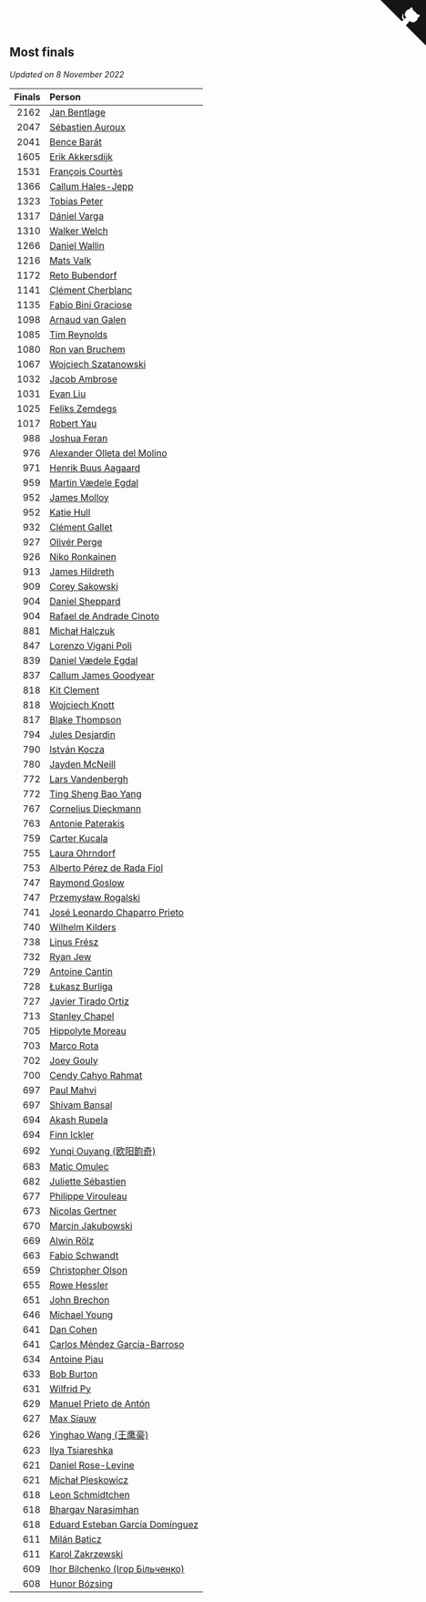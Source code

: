 ## Most finals

*Updated on  8 November 2022*

| Finals | Person |
| ---: | :--- |
| 2162 | [Jan Bentlage](https://www.worldcubeassociation.org/persons/2010BENT01) |
| 2047 | [Sébastien Auroux](https://www.worldcubeassociation.org/persons/2008AURO01) |
| 2041 | [Bence Barát](https://www.worldcubeassociation.org/persons/2008BARA01) |
| 1605 | [Erik Akkersdijk](https://www.worldcubeassociation.org/persons/2005AKKE01) |
| 1531 | [François Courtès](https://www.worldcubeassociation.org/persons/2008COUR01) |
| 1366 | [Callum Hales-Jepp](https://www.worldcubeassociation.org/persons/2012HALE01) |
| 1323 | [Tobias Peter](https://www.worldcubeassociation.org/persons/2014PETE03) |
| 1317 | [Dániel Varga](https://www.worldcubeassociation.org/persons/2008VARG01) |
| 1310 | [Walker Welch](https://www.worldcubeassociation.org/persons/2011WELC01) |
| 1266 | [Daniel Wallin](https://www.worldcubeassociation.org/persons/2013WALL03) |
| 1216 | [Mats Valk](https://www.worldcubeassociation.org/persons/2007VALK01) |
| 1172 | [Reto Bubendorf](https://www.worldcubeassociation.org/persons/2012BUBE01) |
| 1141 | [Clément Cherblanc](https://www.worldcubeassociation.org/persons/2014CHER05) |
| 1135 | [Fabio Bini Graciose](https://www.worldcubeassociation.org/persons/2010GRAC02) |
| 1098 | [Arnaud van Galen](https://www.worldcubeassociation.org/persons/2006GALE01) |
| 1085 | [Tim Reynolds](https://www.worldcubeassociation.org/persons/2005REYN01) |
| 1080 | [Ron van Bruchem](https://www.worldcubeassociation.org/persons/2003BRUC01) |
| 1067 | [Wojciech Szatanowski](https://www.worldcubeassociation.org/persons/2011SZAT01) |
| 1032 | [Jacob Ambrose](https://www.worldcubeassociation.org/persons/2010AMBR01) |
| 1031 | [Evan Liu](https://www.worldcubeassociation.org/persons/2009LIUE01) |
| 1025 | [Feliks Zemdegs](https://www.worldcubeassociation.org/persons/2009ZEMD01) |
| 1017 | [Robert Yau](https://www.worldcubeassociation.org/persons/2009YAUR01) |
| 988 | [Joshua Feran](https://www.worldcubeassociation.org/persons/2011FERA01) |
| 976 | [Alexander Olleta del Molino](https://www.worldcubeassociation.org/persons/2008OLLE01) |
| 971 | [Henrik Buus Aagaard](https://www.worldcubeassociation.org/persons/2006BUUS01) |
| 959 | [Martin Vædele Egdal](https://www.worldcubeassociation.org/persons/2013EGDA02) |
| 952 | [James Molloy](https://www.worldcubeassociation.org/persons/2011MOLL01) |
| 952 | [Katie Hull](https://www.worldcubeassociation.org/persons/2010HULL01) |
| 932 | [Clément Gallet](https://www.worldcubeassociation.org/persons/2004GALL02) |
| 927 | [Olivér Perge](https://www.worldcubeassociation.org/persons/2007PERG01) |
| 926 | [Niko Ronkainen](https://www.worldcubeassociation.org/persons/2010RONK01) |
| 913 | [James Hildreth](https://www.worldcubeassociation.org/persons/2009HILD01) |
| 909 | [Corey Sakowski](https://www.worldcubeassociation.org/persons/2011SAKO01) |
| 904 | [Daniel Sheppard](https://www.worldcubeassociation.org/persons/2009SHEP01) |
| 904 | [Rafael de Andrade Cinoto](https://www.worldcubeassociation.org/persons/2007CINO01) |
| 881 | [Michał Halczuk](https://www.worldcubeassociation.org/persons/2006HALC01) |
| 847 | [Lorenzo Vigani Poli](https://www.worldcubeassociation.org/persons/2007POLI01) |
| 839 | [Daniel Vædele Egdal](https://www.worldcubeassociation.org/persons/2013EGDA01) |
| 837 | [Callum James Goodyear](https://www.worldcubeassociation.org/persons/2012GOOD02) |
| 818 | [Kit Clement](https://www.worldcubeassociation.org/persons/2008CLEM01) |
| 818 | [Wojciech Knott](https://www.worldcubeassociation.org/persons/2011KNOT01) |
| 817 | [Blake Thompson](https://www.worldcubeassociation.org/persons/2010THOM03) |
| 794 | [Jules Desjardin](https://www.worldcubeassociation.org/persons/2010DESJ01) |
| 790 | [István Kocza](https://www.worldcubeassociation.org/persons/2005KOCZ01) |
| 780 | [Jayden McNeill](https://www.worldcubeassociation.org/persons/2012MCNE01) |
| 772 | [Lars Vandenbergh](https://www.worldcubeassociation.org/persons/2003VAND01) |
| 772 | [Ting Sheng Bao Yang](https://www.worldcubeassociation.org/persons/2008BAOY01) |
| 767 | [Cornelius Dieckmann](https://www.worldcubeassociation.org/persons/2009DIEC01) |
| 763 | [Antonie Paterakis](https://www.worldcubeassociation.org/persons/2012PATE01) |
| 759 | [Carter Kucala](https://www.worldcubeassociation.org/persons/2015KUCA01) |
| 755 | [Laura Ohrndorf](https://www.worldcubeassociation.org/persons/2009OHRN01) |
| 753 | [Alberto Pérez de Rada Fiol](https://www.worldcubeassociation.org/persons/2011FIOL01) |
| 747 | [Raymond Goslow](https://www.worldcubeassociation.org/persons/2014GOSL01) |
| 747 | [Przemysław Rogalski](https://www.worldcubeassociation.org/persons/2013ROGA02) |
| 741 | [José Leonardo Chaparro Prieto](https://www.worldcubeassociation.org/persons/2011CHAP01) |
| 740 | [Wilhelm Kilders](https://www.worldcubeassociation.org/persons/2010KILD02) |
| 738 | [Linus Frész](https://www.worldcubeassociation.org/persons/2011FRES01) |
| 732 | [Ryan Jew](https://www.worldcubeassociation.org/persons/2008JEWR01) |
| 729 | [Antoine Cantin](https://www.worldcubeassociation.org/persons/2010CANT02) |
| 728 | [Łukasz Burliga](https://www.worldcubeassociation.org/persons/2013BURL01) |
| 727 | [Javier Tirado Ortiz](https://www.worldcubeassociation.org/persons/2009TIRA01) |
| 713 | [Stanley Chapel](https://www.worldcubeassociation.org/persons/2016CHAP04) |
| 705 | [Hippolyte Moreau](https://www.worldcubeassociation.org/persons/2008MORE02) |
| 703 | [Marco Rota](https://www.worldcubeassociation.org/persons/2009ROTA01) |
| 702 | [Joey Gouly](https://www.worldcubeassociation.org/persons/2007GOUL01) |
| 700 | [Cendy Cahyo Rahmat](https://www.worldcubeassociation.org/persons/2010RAHM02) |
| 697 | [Paul Mahvi](https://www.worldcubeassociation.org/persons/2012MAHV01) |
| 697 | [Shivam Bansal](https://www.worldcubeassociation.org/persons/2011BANS02) |
| 694 | [Akash Rupela](https://www.worldcubeassociation.org/persons/2012RUPE01) |
| 694 | [Finn Ickler](https://www.worldcubeassociation.org/persons/2012ICKL01) |
| 692 | [Yunqi Ouyang (欧阳韵奇)](https://www.worldcubeassociation.org/persons/2007YUNQ01) |
| 683 | [Matic Omulec](https://www.worldcubeassociation.org/persons/2010OMUL02) |
| 682 | [Juliette Sébastien](https://www.worldcubeassociation.org/persons/2014SEBA01) |
| 677 | [Philippe Virouleau](https://www.worldcubeassociation.org/persons/2008VIRO01) |
| 673 | [Nicolas Gertner](https://www.worldcubeassociation.org/persons/2013GERT01) |
| 670 | [Marcin Jakubowski](https://www.worldcubeassociation.org/persons/2007JAKU01) |
| 669 | [Alwin Rölz](https://www.worldcubeassociation.org/persons/2016ROLZ01) |
| 663 | [Fabio Schwandt](https://www.worldcubeassociation.org/persons/2014SCHW02) |
| 659 | [Christopher Olson](https://www.worldcubeassociation.org/persons/2009OLSO01) |
| 655 | [Rowe Hessler](https://www.worldcubeassociation.org/persons/2007HESS01) |
| 651 | [John Brechon](https://www.worldcubeassociation.org/persons/2010BREC01) |
| 646 | [Michael Young](https://www.worldcubeassociation.org/persons/2008YOUN02) |
| 641 | [Dan Cohen](https://www.worldcubeassociation.org/persons/2007COHE01) |
| 641 | [Carlos Méndez García-Barroso](https://www.worldcubeassociation.org/persons/2010GARC02) |
| 634 | [Antoine Piau](https://www.worldcubeassociation.org/persons/2008PIAU01) |
| 633 | [Bob Burton](https://www.worldcubeassociation.org/persons/2003BURT01) |
| 631 | [Wilfrid Py](https://www.worldcubeassociation.org/persons/2016PYWI01) |
| 629 | [Manuel Prieto de Antón](https://www.worldcubeassociation.org/persons/2015ANTO04) |
| 627 | [Max Siauw](https://www.worldcubeassociation.org/persons/2017SIAU02) |
| 626 | [Yinghao Wang (王鹰豪)](https://www.worldcubeassociation.org/persons/2010WANG07) |
| 623 | [Ilya Tsiareshka](https://www.worldcubeassociation.org/persons/2012TERE01) |
| 621 | [Daniel Rose-Levine](https://www.worldcubeassociation.org/persons/2015ROSE01) |
| 621 | [Michał Pleskowicz](https://www.worldcubeassociation.org/persons/2009PLES01) |
| 618 | [Leon Schmidtchen](https://www.worldcubeassociation.org/persons/2010SCHM01) |
| 618 | [Bhargav Narasimhan](https://www.worldcubeassociation.org/persons/2011NARA02) |
| 618 | [Eduard Esteban García Domínguez](https://www.worldcubeassociation.org/persons/2011EDUA01) |
| 611 | [Milán Baticz](https://www.worldcubeassociation.org/persons/2005BATI01) |
| 611 | [Karol Zakrzewski](https://www.worldcubeassociation.org/persons/2014ZAKR01) |
| 609 | [Ihor Bilchenko (Ігор Більченко)](https://www.worldcubeassociation.org/persons/2011BILC01) |
| 608 | [Hunor Bózsing](https://www.worldcubeassociation.org/persons/2009BOZS01) |


<a href="https://github.com/jonatanklosko/wca_statistics" class="github-corner" aria-label="View source on Github"><svg width="80" height="80" viewBox="0 0 250 250" style="fill:#151513; color:#fff; position: absolute; top: 0; border: 0; right: 0;" aria-hidden="true"><path d="M0,0 L115,115 L130,115 L142,142 L250,250 L250,0 Z"></path><path d="M128.3,109.0 C113.8,99.7 119.0,89.6 119.0,89.6 C122.0,82.7 120.5,78.6 120.5,78.6 C119.2,72.0 123.4,76.3 123.4,76.3 C127.3,80.9 125.5,87.3 125.5,87.3 C122.9,97.6 130.6,101.9 134.4,103.2" fill="currentColor" style="transform-origin: 130px 106px;" class="octo-arm"></path><path d="M115.0,115.0 C114.9,115.1 118.7,116.5 119.8,115.4 L133.7,101.6 C136.9,99.2 139.9,98.4 142.2,98.6 C133.8,88.0 127.5,74.4 143.8,58.0 C148.5,53.4 154.0,51.2 159.7,51.0 C160.3,49.4 163.2,43.6 171.4,40.1 C171.4,40.1 176.1,42.5 178.8,56.2 C183.1,58.6 187.2,61.8 190.9,65.4 C194.5,69.0 197.7,73.2 200.1,77.6 C213.8,80.2 216.3,84.9 216.3,84.9 C212.7,93.1 206.9,96.0 205.4,96.6 C205.1,102.4 203.0,107.8 198.3,112.5 C181.9,128.9 168.3,122.5 157.7,114.1 C157.9,116.9 156.7,120.9 152.7,124.9 L141.0,136.5 C139.8,137.7 141.6,141.9 141.8,141.8 Z" fill="currentColor" class="octo-body"></path></svg></a><style>.github-corner:hover .octo-arm{animation:octocat-wave 560ms ease-in-out}@keyframes octocat-wave{0%,100%{transform:rotate(0)}20%,60%{transform:rotate(-25deg)}40%,80%{transform:rotate(10deg)}}@media (max-width:500px){.github-corner:hover .octo-arm{animation:none}.github-corner .octo-arm{animation:octocat-wave 560ms ease-in-out}}</style>
